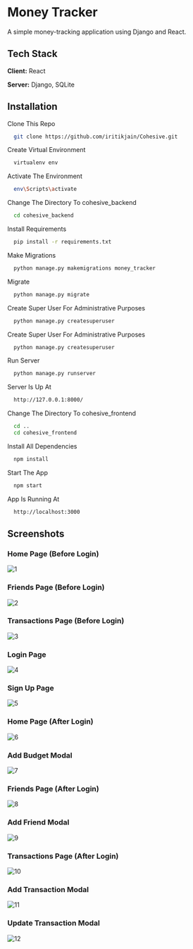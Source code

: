 
# Money Tracker

A simple money-tracking application using Django and React. 


## Tech Stack

**Client:** React

**Server:** Django, SQLite 


## Installation

Clone This Repo

```bash
  git clone https://github.com/iritikjain/Cohesive.git
```

Create Virtual Environment

```bash
  virtualenv env
```

Activate The Environment

```bash
  env\Scripts\activate
```

Change The Directory To cohesive_backend

```bash
  cd cohesive_backend 
```

Install Requirements

```bash
  pip install -r requirements.txt
```

Make Migrations

```bash
  python manage.py makemigrations money_tracker
```

Migrate

```bash
  python manage.py migrate
```

Create Super User For Administrative Purposes

```bash
  python manage.py createsuperuser
```

Create Super User For Administrative Purposes

```bash
  python manage.py createsuperuser
```

Run Server

```bash
  python manage.py runserver   
```

Server Is Up At 

```bash
  http://127.0.0.1:8000/
```

Change The Directory To cohesive_frontend

```bash
  cd ..
  cd cohesive_frontend
```

Install All Dependencies

```bash
  npm install
```

Start The App

```bash
  npm start
```

App Is Running At 

```bash
  http://localhost:3000
```







## Screenshots

### Home Page (Before Login)
![1](https://user-images.githubusercontent.com/85997443/211233143-354c44fb-c0f8-44f7-928f-59ddd2b5e1aa.png)
### Friends Page (Before Login)
![2](https://user-images.githubusercontent.com/85997443/211233398-d88bc63c-8ade-4173-8c68-b8fd06afbe7e.png)
### Transactions Page (Before Login)
![3](https://user-images.githubusercontent.com/85997443/211233397-a437459e-727a-45b3-a249-eafc73f018e9.png)
### Login Page
![4](https://user-images.githubusercontent.com/85997443/211233396-a997fd8f-8a99-40b1-9b18-d81bbe5147b6.png)
### Sign Up Page
![5](https://user-images.githubusercontent.com/85997443/211233391-ad9fb0da-dfbf-4b72-9616-1fdc681bbfd2.png)
### Home Page (After Login)
![6](https://user-images.githubusercontent.com/85997443/211233408-dede23a2-b00a-4fd0-8526-78e24b2f8d46.png)
### Add Budget Modal
![7](https://user-images.githubusercontent.com/85997443/211233407-f6ab5f75-cc40-49da-a9e7-2e39fafb0509.png)
### Friends Page (After Login)
![8](https://user-images.githubusercontent.com/85997443/211233406-b48c7f1f-f4d7-4ef4-beed-01e713f08fd2.png)
### Add Friend Modal
![9](https://user-images.githubusercontent.com/85997443/211233405-b7eaef11-b5cf-4ae4-adb1-47a1fd0a4b70.png)
### Transactions Page (After Login)
![10](https://user-images.githubusercontent.com/85997443/211233403-76da8f2b-c9b2-4b52-8b3b-3e750cf4f2ea.png)
### Add Transaction Modal
![11](https://user-images.githubusercontent.com/85997443/211233401-73268c86-18db-4f3d-9ca2-4a6c41bd6ea0.png)
### Update Transaction Modal
![12](https://user-images.githubusercontent.com/85997443/211233399-10aa82bf-4f3d-4fb5-b88f-7f16a7755666.png)
